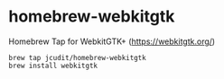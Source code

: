# homebrew-webkitgtk
Homebrew Tap for WebkitGTK+ (https://webkitgtk.org/)

```
brew tap jcudit/homebrew-webkitgtk
brew install webkitgtk
```
